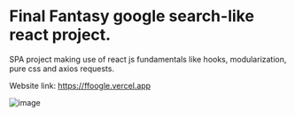 # Final Fantasy google search-like react project.

SPA project making use of react js fundamentals like hooks, modularization, pure css and axios requests.

Website link: https://ffoogle.vercel.app

![image](https://user-images.githubusercontent.com/77689041/192027210-87ebdb90-c142-47ef-9ec7-703b210d235a.png)
